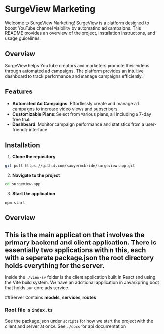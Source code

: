 # SurgeView Marketing

Welcome to SurgeView Marketing! SurgeView is a platform designed to boost YouTube channel visibility by automating ad campaigns. This README provides an overview of the project, installation instructions, and usage guidelines.

## Overview

SurgeView helps YouTube creators and marketers promote their videos through automated ad campaigns. The platform provides an intuitive dashboard to track performance and manage campaigns efficiently.

## Features

- **Automated Ad Campaigns**: Effortlessly create and manage ad campaigns to increase video views and subscribers.
- **Customizable Plans**: Select from various plans, all including a 7-day free trial.
- **Dashboard**: Monitor campaign performance and statistics from a user-friendly interface.

## Installation

1. **Clone the repository**
```bash
git pull https://github.com/sawyermcbride/surgeview-app.git
```
2. **Navigate to the project**
```bash
cd surgeview-app
```
3. **Start the application**
```bash
npm start
```

## Overview 
This is the main application that involves the primary backend and client application. There is essentially two applications within this, each with a seperate package.json
the root directory holds everything for the server. 
---
Inside the `./view-sv` folder is the client application built in React and using the Vite build system. 
We have an additional application in Java/Spring boot that holds our core ads service.

##Server 
Contains **models**, **services**, **routes**

### Root file is `index.ts` 
See the package.json under `scripts` for how we start the project with the client and server at once. 
See `./docs` for api documentation